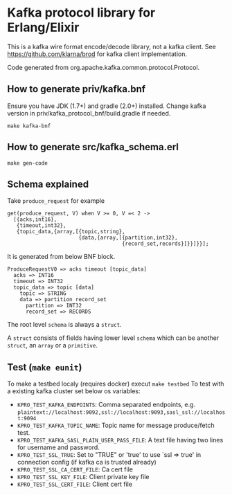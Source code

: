 # Kafka protocol library for Erlang/Elixir

This is a kafka wire format encode/decode library, not a kafka client.
See https://github.com/klarna/brod for kafka client implementation.

Code generated from org.apache.kafka.common.protocol.Protocol.

## How to generate priv/kafka.bnf

Ensure you have JDK (1.7+) and gradle (2.0+) installed.
Change kafka version in priv/kafka_protocol_bnf/build.gradle if needed.

    make kafka-bnf

## How to generate src/kafka_schema.erl

    make gen-code

## Schema explained

Take `produce_request` for example

```
get(produce_request, V) when V >= 0, V =< 2 ->
  [{acks,int16},
   {timeout,int32},
   {topic_data,{array,[{topic,string},
                       {data,{array,[{partition,int32},
                                     {record_set,records}]}}]}}];
```

It is generated from below BNF block.

```
ProduceRequestV0 => acks timeout [topic_data]
  acks => INT16
  timeout => INT32
  topic_data => topic [data]
    topic => STRING
    data => partition record_set
      partition => INT32
      record_set => RECORDS
```

The root level `schema` is always a `struct`.

A `struct` consists of fields having lower level `schema`
which can be another `struct`, an `array` or a `primitive`.

## Test (`make eunit`)

To make a testbed localy (requires docker) execut `make testbed`
To test with a existing kafka cluster set below os variables:

- `KPRO_TEST_KAFKA_ENDPOINTS`: Comma separated endpoints, e.g. `plaintext://localhost:9092,ssl://localhost:9093,sasl_ssl://localhost:9094`
- `KPRO_TEST_KAFKA_TOPIC_NAME`: Topic name for message produce/fetch test.
- `KPRO_TEST_KAFKA_SASL_PLAIN_USER_PASS_FILE`: A text file having two lines for username and password.
- `KPRO_TEST_SSL_TRUE`: Set to "TRUE" or 'true' to use `ssl => true' in connection config (if kafka ca is trusted already)
- `KPRO_TEST_SSL_CA_CERT_FILE`: Ca cert file
- `KPRO_TEST_SSL_KEY_FILE`: Client private key file
- `KPRO_TEST_SSL_CERT_FILE`: Client cert file

